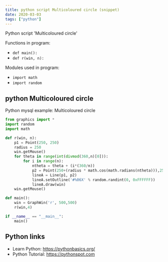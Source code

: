 ```yaml
---
title: python script Multicoloured circle (snippet)
date: 2020-03-03
tags: ["python"]
---
```

Python script 'Multicoloured circle'

Functions in program: 
* `def main():`
* `def r(win, n):`

Modules used in program: 
* `import math`
* `import random`

## python Multicoloured circle

Python mysql example: Multicoloured circle

```python
from graphics import *
import random
import math

def r(win, n):
    p1 = Point(250, 250)
    radius = 250
    win.getMouse()
    for theta in range(int(divmod(360,n)[0])):
        for i in range(n):
            ntheta = theta + (i*(360/n))
            p2 = Point(250+(radius * math.cos(math.radians(ntheta))),250+(radius * math.sin(math.radians(ntheta))))
            lineA = Line(p1, p2)
            lineA.setOutline('#%06X' % random.randint(0, 0xFFFFFF))
            lineA.draw(win)
    win.getMouse()

def main():
    win = GraphWin('r', 500,500)
    r(win,4)

if __name__ == "__main__":
    main()

```

## Python links

- Learn Python: https://pythonbasics.org/
- Python Tutorial: https://pythonspot.com
